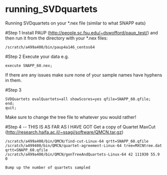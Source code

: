 # running_SVDquartets
Running SVDquartets on your *.nex file (similar to what SNAPP eats)

#Step 1
Install PAUP (http://people.sc.fsu.edu/~dswofford/paup_test/) and then run it from the directory with your *.nex files:
```
/scratch/a499a400/bin/paup4a146_centos64
```

#Step 2
Execute your data e.g.
```
execute SNAPP_60.nex;
```
If there are any issues make sure none of your sample names have hyphens in them.

#Step 3
```
SVDQuartets evalQuartets=all showScores=yes qfile=SNAPP_60.qfile;                 
end;
quit;
```
Make sure to change the tree file to whatever you would rather!

#Step 4 -- THIS IS AS FAR AS I HAVE GOT
Get a copy of Quartet MaxCut (http://research.haifa.ac.il/~ssagi/software/QMCN.tar.gz)
````
/scratch/a499a400/bin/QMCN/find-cut-Linux-64 qrtt=SNAPP_60.qfile
/scratch/a499400/bin/QMCN/quartet-agreement-Linux-64 tree=MXCNtree.dat qrtt=SNAPP_60.qfile 
/scratch/a499a400/bin/QMCN/genTreeAndQuartets-Linux-64 42 111930 55.9 0

Bump up the number of quartets sampled

